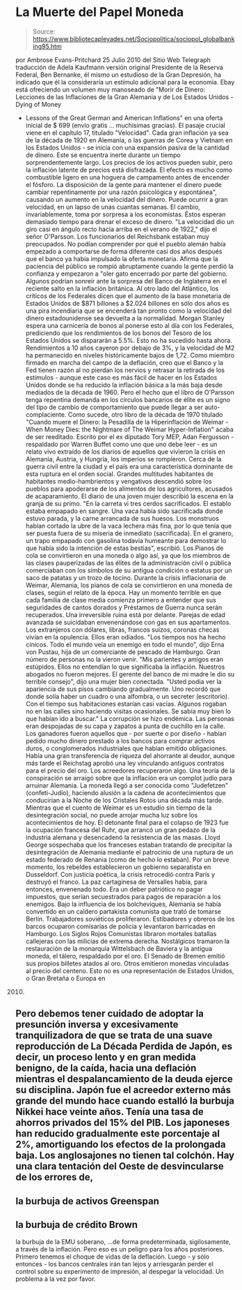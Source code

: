 # La Muerte del Papel Moneda

> Source: https://www.bibliotecapleyades.net/Sociopolitica/sociopol_globalbanking95.htm

por Ambrose Evans-Pritchard
25 Julio 2010
del Sitio Web
Telegraph
traducción de
Adela Kaufmann
versión original
Presidente de la Reserva Federal, Ben Bernanke, él mismo un estudioso de la
Gran Depresión,
ha indicado que él la consideraría un estímulo adicional para la economía.
Ebay está ofreciendo un volumen muy manoseado de "Morir
de Dinero: Lecciones
de las Inflaciones de la Gran Alemania y de Los Estados Unidos - Dying of Money
- Lessons of the
Great German and American Inflations" en una
oferta inicial de $ 699 (envío gratis ... muchísimas gracias).
El pasaje crucial viene en el capítulo 17, titulado "Velocidad".
Cada gran inflación ya sea de la década de 1920 en Alemania, o las guerras
de Corea y Vietnam en los Estados Unidos - se inicia con una expansión
pasiva de la cantidad de dinero. Este se encuentra inerte durante un tiempo
sorprendentemente largo. Los precios de los activos pueden subir, pero la
inflación latente de precios está disfrazada.
El efecto es mucho como combustible ligero en una hoguera de campamento
antes de encender el fósforo.
La disposición de la gente para mantener el dinero puede cambiar
repentinamente por una razón psicológica y espontánea", causando un aumento
en la velocidad del dinero. Puede ocurrir a gran velocidad, en un lapso de
unas cuantas semanas. El cambio, invariablemente, toma por sorpresa a los
economistas.
Éstos esperan demasiado tiempo para drenar el exceso de dinero.
"La velocidad dio un giro casi en ángulo recto hacia arriba en el verano de
1922," dijo el señor O'Parsson.
Los funcionarios del
Reichsbank estaban muy preocupados.
No podían comprender por qué el pueblo alemán había empezado a comportarse
de forma diferente casi dos años después que el banco ya había impulsado la
oferta monetaria. Afirma que la paciencia del público se rompió abruptamente
cuando la gente perdió la confianza y empezaron a "oler gato encerrado por
parte del gobierno.
Algunos podrían sonreír ante la sorpresa del Banco de Inglaterra en el
reciente salto en la inflación británica. Al otro lado del Atlántico, los
críticos de los Federales dicen que el aumento de la base monetaria de
Estados Unidos de $871 billones a $2.024 billones en sólo dos años es una pira
incendiaria que se encenderá tan pronto como la velocidad del dinero
estadounidense sea devuelta a la normalidad.
Morgan Stanley espera una carnicería de bonos al ponerse esto al día con los
Federales, prediciendo que los rendimientos de los bonos del Tesoro de los
Estados Unidos se dispararán a 5.5%. Esto no ha sucedido hasta ahora.
Rendimientos a 10 años cayeron por debajo de 3%, y la velocidad de M2 ha
permanecido en niveles históricamente bajos de 1,72.
Como miembro firmado en marcha del campo de
la deflación, creo que el Banco y la Fed tienen razón al no pierdan los
nervios y retrasar la retirada de los estímulos - aunque este caso es más
fácil de hacer en los Estados Unidos donde se ha reducido la inflación
básica a la más baja desde mediados de la década de 1960.
Pero el hecho que el libro de O'Parsson tenga repentina demanda en los
círculos bancarios de élite es un signo del tipo de cambio de comportamiento
que puede llegar a ser auto-complaciente. Como sucede, otro libro de la
década de 1970 titulado "Cuando muere el Dinero: la Pesadilla de la
Hiperinflación de Weimar - When Money Dies: the
Nightmare of The Weimar Hyper-Inflation" acaba de ser reeditado.
Escrito por el ex diputado Tory MEP, Adan Fergusson - respaldado por
Warren
Buffet como uno que uno debe leer - es un relato vivo extraído de los
diarios de aquellos que vivieron la crisis en Alemania, Austria, y Hungría,
los imperios se rompieron.
Cerca de la guerra civil entre la ciudad y el país era una característica
dominante de esta ruptura en el orden social. Grandes multitudes habitantes
de habitantes medio-hambrientos y vengativos descendió sobre los pueblos
para apoderarse de los alimentos de los agricultores, acusados de
acaparamiento.
El diario de una joven mujer describió la escena en la granja de su primo.
"En la carreta vi tres cerdos sacrificados. El establo estaba empapado en
sangre. Una vaca había sido sacrificada donde estuvo parada, y la carne
arrancada de sus huesos. Los monstruos habían cortado la ubre de la vaca
lechera más fina, por lo que tenía que ser puesta fuera de su miseria de
inmediato (sacrificada). En el granero, un trapo empapado con gasolina
todavía humeante para demostrar lo que había sido la intención de estas
bestias", escribió.
Los Pianos de cola se convirtieron en una moneda o algo así, ya que los
miembros de las clases pauperizadas de las élites de la administración civil
o pública comerciaban con los símbolos de su antigua condición o estatus por
un saco de patatas y un trozo de tocino.
Durante la crisis inflacionaria de Weimar, Alemania,
los pianos de cola se
convirtieron en una moneda de clases, según el relato de la época.
Hay un momento terrible en que cada familia de clase media comienza primero
a entender que sus seguridades de cantos dorados y Préstamos de Guerra nunca
serán recuperados. Una irreversible ruina está por delante.
Parejas de edad avanzada se suicidaban envenenándose con gas en sus
apartamentos. Los extranjeros con dólares, libras, francos suizos, coronas
checas vivían en la opulencia.
Ellos eran odiados.
"Los tiempos nos ha hecho cínicos. Todo el mundo veía un enemigo en todo el
mundo", dijo Erna von Pustau, hija de un comerciante de pescado de Hamburgo.
Gran número de personas no la vieron venir.
"Mis parientes y amigos eran estúpidos. Ellos no entendían lo que
significaba la inflación. Nuestros abogados no fueron mejores. El gerente
del banco de mi madre le dio su terrible consejo", dijo una mujer bien
conectada.
"Usted podia ver la apariencia de sus pisos cambiando gradualmente. Uno
recordó que donde solía haber un cuadro o una alfombra, o un secreter (escritorio).
Con el tiempo sus habitaciones estarían casi vacías. Algunos rogaban no en
las calles sino haciendo visitas ocasionales. Se sabía muy bien lo que
habían ido a buscar."
La corrupción se hizo endémica.
Las personas eran despojadas de su capa y zapatos a punta de cuchillo en la
calle. Los ganadores fueron aquellos que - por suerte o por diseño - habían
pedido mucho dinero prestado a los bancos para comprar activos duros, o
conglomerados industriales que habían emitido obligaciones. Había una gran
transferencia de riqueza del ahorrante al deudor, aunque más tarde el
Reichstag aprobó una ley vinculando antiguos contratos para el precio del
oro. Los acreedores recuperaron algo.
Una teoría de la conspiración se arraigó sobre que la inflación era un
complot judío para arruinar Alemania. La moneda llegó a ser conocida como "Judefetzen"
(confeti-Judío), haciendo alusión a la cadena de acontecimientos que
conducirían a la
Noche de los Cristales Rotos una década más tarde.
Mientras que el cuento de Weimar es un estudio sin tiempo de la
desintegración social, no puede arrojar mucha luz sobre los acontecimientos
de hoy. El detonante final para el colapso de 1923 fue la ocupación francesa
del Ruhr, que arrancó un gran pedazo de la industria alemana y desencadenó
la resistencia de las masas.
Lloyd George sospechaba que los franceses estaban tratando de precipitar la
desintegración de Alemania mediante el patrocinio de una ruptura de un
estado federado de Renania (como de hecho lo estaban). Por un breve momento,
los rebeldes establecieron un gobierno separatista en Dusseldorf. Con
justicia poética, la crisis retrocedió contra París y destruyó el franco.
La paz cartaginesa de Versalles había, para entonces, envenenado todo. Era
un deber patriótico no pagar impuestos, que serían secuestrados para pagos
de reparación a los enemigos. Bajo la influencia de los bolcheviques,
Alemania se había convertido en un caldero partakista comunista que trató de
tomarse Berlín. Trabajadores soviéticos proliferaron. Estibadores y
obreros de los barcos ocuparon comisarías de policía y levantaron barricadas
en Hamburgo.
Los Siglos Rojos Comunistas libraron mortales batallas callejeras con las
milicias de extrema derecha.
Nostálgicos tramaron la restauración de la monarquía Wittelsbach de Baviera
y la antigua moneda,
el tálero, respaldado por el oro. El Senado de Bremen
emitió sus propios billetes atados al oro. Otros emitieron monedas
vinculadas al precio del centeno.
Esto no es una representación de Estados Unidos, o Gran Bretaña o Europa en
2010.
Pero debemos tener cuidado de adoptar la presunción inversa y excesivamente
tranquilizadora de que se trata de una suave reproducción de La Década
Perdida de Japón, es decir, un proceso lento y en gran medida benigno, de la
caída, hacia una deflación mientras el despalancamiento de la deuda ejerce
su disciplina.
Japón fue el acreedor externo más grande del mundo hace cuando estalló la
burbuja Nikkei hace veinte años. Tenía una tasa de ahorros privados del 15%
del PIB. Los japoneses han reducido gradualmente este porcentaje al 2%,
amortiguando los efectos de la prolongada baja.
Los anglosajones no tienen tal colchón.
Hay una clara tentación del Oeste de desvincularse de los errores de,
-
la burbuja de activos Greenspan
-
la burbuja de crédito Brown
-
la burbuja de la EMU soberano,
...de forma predeterminada, sigilosamente, a través de la inflación.
Pero eso es un peligro para los años posteriores. Primero tenemos el choque
de vidas de la deflación. Luego - y sólo entonces - los bancos centrales
irán tan lejos y arriesgarán perder el control sobre su experimento de
impresión, al despegar la velocidad.
Un problema a la vez por favor.
